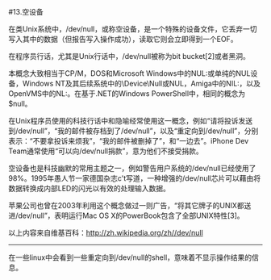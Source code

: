 #13.空设备

  在类Unix系统中，/dev/null，或称空设备，是一个特殊的设备文件，它丢弃一切写入其中的数据（但报告写入操作成功），读取它则会立即得到一个EOF。
  
  在程序员行话，尤其是Unix行话中，/dev/null被称为bit bucket[2]或者黑洞。
  
  本概念大致相当于CP/M，DOS和Microsoft Windows中的NUL:或单纯的NUL设备，Windows NT及其后续系统中的\Device\Null或NUL，Amiga中的NIL:，以及OpenVMS中的NL:。在基于.NET的Windows PowerShell中，相同的概念为$null。
  
  在Unix程序员使用的科技行话中和隐喻经常使用这一概念，例如“请将投诉发送到/dev/null”，“我的邮件被存档到了/dev/null”，以及“重定向到/dev/null”，分别表示：“不要拿投诉来烦我”，“我的邮件被删掉了”，和“一边去”。iPhone Dev Team通常使用“可以向/dev/null捐款”，意为他们不接受捐款。

  空设备也是科技幽默的常用主题之一，例如警告用户系统的/dev/null已经使用了98%。1995年愚人节一家德国杂志c't写道，一种增强的/dev/null芯片可以藉由将数据转换成内部LED的闪光以有效的处理输入数据。

  苹果公司也曾在2003年利用这个概念做过一则广告，“将其它牌子的UNIX都送进/dev/null”，表明运行Mac OS X的PowerBook包含了全部UNIX特性[3]。

  以上内容来自维基百科：http://zh.wikipedia.org/zh//dev/null
  
********************

  在一些linux中会看到一些重定向到/dev/null的shell，意味着不显示操作结果的信息。

